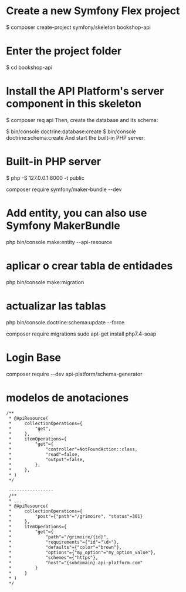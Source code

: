 # Create a new Symfony Flex project
$ composer create-project symfony/skeleton bookshop-api
# Enter the project folder
$ cd bookshop-api
# Install the API Platform's server component in this skeleton
$ composer req api
Then, create the database and its schema:

$ bin/console doctrine:database:create
$ bin/console doctrine:schema:create
And start the built-in PHP server:

# Built-in PHP server
$ php -S 127.0.0.1:8000 -t public

composer require symfony/maker-bundle --dev
# Add entity, you can also use Symfony MakerBundle
php bin/console make:entity --api-resource



# aplicar o crear tabla de entidades
php bin/console make:migration
# actualizar las tablas
php bin/console doctrine:schema:update --force

composer require migrations
sudo apt-get install php7.4-soap

# Login Base
composer require --dev api-platform/schema-generator

# modelos de anotaciones
```
/**
 * @ApiResource(
 *     collectionOperations={
 *         "get",
 *     },
 *     itemOperations={
 *         "get"={
 *             "controller"=NotFoundAction::class,
 *             "read"=false,
 *             "output"=false,
 *         },
 *     },
 * )
 */

 -----------------
 /**
 * ...
 * @ApiResource(
 *     collectionOperations={
 *         "post"={"path"="/grimoire", "status"=301}
 *     },
 *     itemOperations={
 *         "get"={
 *             "path"="/grimoire/{id}",
 *             "requirements"={"id"="\d+"},
 *             "defaults"={"color"="brown"},
 *             "options"={"my_option"="my_option_value"},
 *             "schemes"={"https"},
 *             "host"="{subdomain}.api-platform.com"
 *         }
 *     }
 * )
 */
 ```